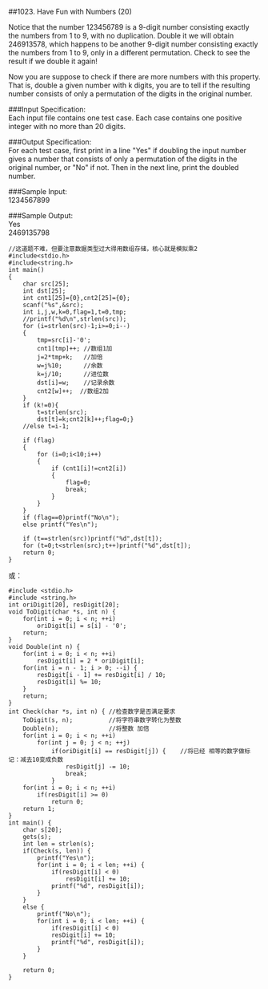 ##1023. Have Fun with Numbers (20)  

Notice that the number 123456789 is a 9-digit number consisting exactly the numbers from 1 to 9, with no duplication. Double it we will obtain 246913578, which happens to be another 9-digit number consisting exactly the numbers from 1 to 9, only in a different permutation. Check to see the result if we double it again!  

Now you are suppose to check if there are more numbers with this property. That is, double a given number with k digits, you are to tell if the resulting number consists of only a permutation of the digits in the original number.  

###Input Specification:  
Each input file contains one test case. Each case contains one positive integer with no more than 20 digits.  

###Output Specification:  
For each test case, first print in a line "Yes" if doubling the input number gives a number that consists of only a permutation of the digits in the original number, or "No" if not. Then in the next line, print the doubled number.  

###Sample Input:  
1234567899  

###Sample Output:  
Yes  
2469135798  


	//这道题不难，但要注意数据类型过大得用数组存储，核心就是模拟乘2
	#include<stdio.h>
	#include<string.h>
	int main()
	{
	    char src[25];
	    int dst[25];
	    int cnt1[25]={0},cnt2[25]={0};
	    scanf("%s",&src);
	    int i,j,w,k=0,flag=1,t=0,tmp;
	    //printf("%d\n",strlen(src));
	    for (i=strlen(src)-1;i>=0;i--)
	    {
	        tmp=src[i]-'0';
	        cnt1[tmp]++; //数组1加
	        j=2*tmp+k;   //加倍
	        w=j%10;      //余数
	        k=j/10;      //进位数
	        dst[i]=w;    //记录余数
	        cnt2[w]++;  //数组2加
	    }
	    if (k!=0){
	        t=strlen(src);
	        dst[t]=k;cnt2[k]++;flag=0;}
	    //else t=i-1;
	
	    if (flag)
	    {
	        for (i=0;i<10;i++)
	        {
	            if (cnt1[i]!=cnt2[i])
	            {
	                flag=0;
	                break;
	            }
	        }
	    }
	    if (flag==0)printf("No\n");
	    else printf("Yes\n");
	
	    if (t==strlen(src))printf("%d",dst[t]);
	    for (t=0;t<strlen(src);t++)printf("%d",dst[t]);
	    return 0;
	}

或：  

	#include <stdio.h>
	#include <string.h>
	int oriDigit[20], resDigit[20];
	void ToDigit(char *s, int n) {
		for(int i = 0; i < n; ++i)
			oriDigit[i] = s[i] - '0';
		return;
	}
	void Double(int n) {
		for(int i = 0; i < n; ++i)
			resDigit[i] = 2 * oriDigit[i];
		for(int i = n - 1; i > 0; --i) {
			resDigit[i - 1] += resDigit[i] / 10;
			resDigit[i] %= 10;
		}
		return;
	}
	int Check(char *s, int n) {	//检查数字是否满足要求 
		ToDigit(s, n);			//将字符串数字转化为整数 
		Double(n);				//将整数 加倍 
		for(int i = 0; i < n; ++i)
			for(int j = 0; j < n; ++j)
				if(oriDigit[i] == resDigit[j]) {	//将已经 相等的数字做标记：减去10变成负数 
					resDigit[j] -= 10;
					break;
				}
		for(int i = 0; i < n; ++i)
			if(resDigit[i] >= 0)
				return 0;
		return 1;
	}
	int main() {
		char s[20];
		gets(s);
		int len = strlen(s);
		if(Check(s, len)) {
			printf("Yes\n");
			for(int i = 0; i < len; ++i) {
				if(resDigit[i] < 0)	 
					resDigit[i] += 10;
				printf("%d", resDigit[i]);	
			}
		}
		else {
			printf("No\n");
			for(int i = 0; i < len; ++i) {
				if(resDigit[i] < 0)
				resDigit[i] += 10;
				printf("%d", resDigit[i]);
			}
		}
		
		return 0;
	}